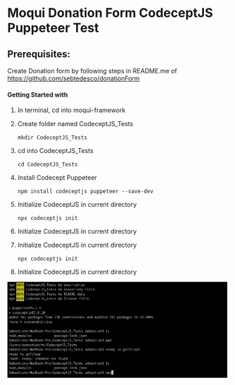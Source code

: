 # Moqui Donation Form CodeceptJS Puppeteer Test

## Prerequisites:

Create Donation form by following steps in README.me of https://github.com/sebtedesco/donationForm

#### Getting Started with 

1. In terminal, cd into moqui-framework
2. Create folder named CodeceptJS_Tests

    ```shell
    mkdir CodeceptJS_Tests
    ```
3. cd into CodeceptJS_Tests

    ```shell
    cd CodeceptJS_Tests
    ```
4. Install Codecept Puppeteer

    ```shell
    npm install codeceptjs puppeteer --save-dev
    ```
5. Initialize CodeceptJS in current directory

    ```shell
    npx codeceptjs init
    ```
5. Initialize CodeceptJS in current directory
5. Initialize CodeceptJS in current directory

    ```shell
    npx codeceptjs init
    ```
5. Initialize CodeceptJS in current directory

![codeceptjsgif](codeceptjs-init.gif)
